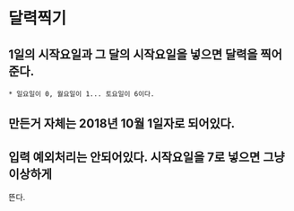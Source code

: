 # 달력찍기
## 1일의 시작요일과 그 달의 시작요일을 넣으면 달력을 찍어준다.
	* 일요일이 0, 월요일이 1... 토요일이 6이다.
## 만든거 자체는 2018년 10월 1일자로 되어있다.
## 입력 예외처리는 안되어있다. 시작요일을 7로 넣으면 그냥 이상하게 
뜬다.
